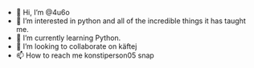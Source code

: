 - 👋 Hi, I’m @4u6o
- 👀 I’m interested in python and all of the incredible things it has taught me.
- 🌱 I’m currently learning Python.
- 💞️ I’m looking to collaborate on käftej
- 📫 How to reach me konstiperson05 snap

<!---
4u6o/4u6o is a ✨ special ✨ repository because its `README.md` (this file) appears on your GitHub profile.
You can click the Preview link to take a look at your changes.
--->
